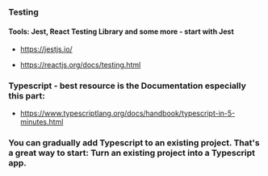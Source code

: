### Testing 

#### Tools: Jest, React Testing Library and some more - start with Jest

* https://jestjs.io/

* https://reactjs.org/docs/testing.html

### Typescript - best resource is the Documentation especially this part:

* https://www.typescriptlang.org/docs/handbook/typescript-in-5-minutes.html

### You can gradually add Typescript to an existing project. That's a great way to start: Turn an existing project into a Typescript app. 